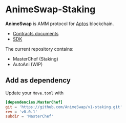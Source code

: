 # AnimeSwap-Staking

**AnimeSwap** is AMM protocol for [Aptos](https://www.aptos.com/) blockchain. 

* [Contracts documents](https://docs.animeswap.org/docs/contracts)
* [SDK](https://github.com/AnimeSwap/v1-sdk)

The current repository contains: 

* MasterChef (Staking)
* AutoAni (WIP)

## Add as dependency

Update your `Move.toml` with

```toml
[dependencies.MasterChef]
git = 'https://github.com/AnimeSwap/v1-staking.git'
rev = 'v0.0.1'
subdir = 'MasterChef'
```
